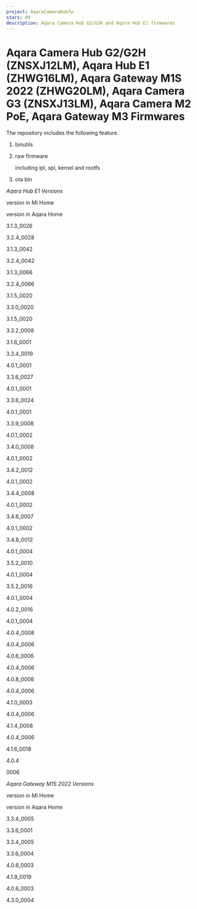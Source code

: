 ```yaml
---
project: AqaraCameraHubfw
stars: 89
description: Aqara Camera Hub G2/G2H and Aqara Hub E1 firmwares
---
```


Aqara Camera Hub G2/G2H (ZNSXJ12LM), Aqara Hub E1 (ZHWG16LM), Aqara Gateway M1S 2022 (ZHWG20LM), Aqara Camera G3 (ZNSXJ13LM), Aqara Camera M2 PoE, Aqara Gateway M3 Firmwares
=============================================================================================================================================================================

The repository includes the following feature.

1.  binutils
    
2.  raw firmware
    
    including ipl, spl, kernel and rootfs
    
3.  ota bin
    

_Aqara Hub E1 Versions_

version in Mi Home

version in Aqara Home

3.1.3\_0026

3.2.4\_0028

3.1.3\_0042

3.2.4\_0042

3.1.3\_0066

3.2.4\_0066

3.1.5\_0020

3.3.0\_0020

3.1.5\_0020

3.3.2\_0008

3.1.6\_0001

3.3.4\_0019

4.0.1\_0001

3.3.6\_0027

4.0.1\_0001

3.3.8\_0024

4.0.1\_0001

3.3.9\_0008

4.0.1\_0002

3.4.0\_0008

4.0.1\_0002

3.4.2\_0012

4.0.1\_0002

3.4.4\_0008

4.0.1\_0002

3.4.6\_0007

4.0.1\_0002

3.4.8\_0012

4.0.1\_0004

3.5.2\_0010

4.0.1\_0004

3.5.2\_0016

4.0.1\_0004

4.0.2\_0016

4.0.1\_0004

4.0.4\_0008

4.0.4\_0006

4.0.6\_0006

4.0.4\_0006

4.0.8\_0008

4.0.4\_0006

4.1.0\_0003

4.0.4\_0006

4.1.4\_0008

4.0.4\_0006

4.1.6\_0018

4.0.4

0006

_Aqara Gateway M1S 2022 Versions_

version in Mi Home

version in Aqara Home

3.3.4\_0005

3.3.6\_0001

3.3.4\_0005

3.3.6\_0004

4.0.6\_0003

4.1.9\_0019

4.0.6\_0003

4.3.0\_0004

